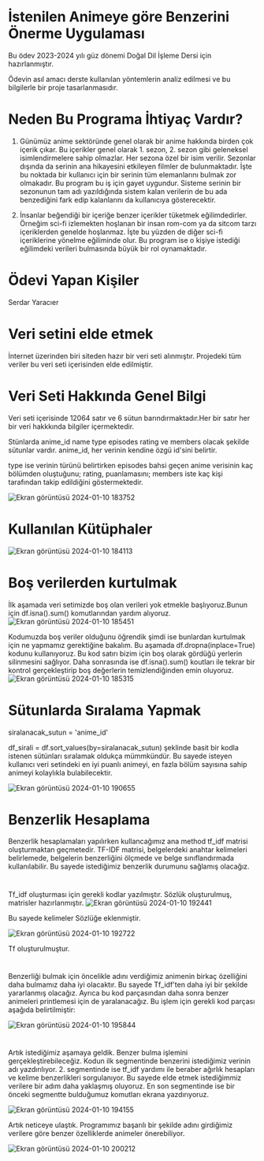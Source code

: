 # İstenilen Animeye göre Benzerini Önerme Uygulaması

Bu ödev 2023-2024 yılı güz dönemi Doğal Dil İşleme Dersi için hazırlanmıştır.

Ödevin asıl amacı derste kullanılan yöntemlerin analiz edilmesi ve bu bilgilerle bir proje tasarlanmasıdır.

# Neden Bu Programa İhtiyaç Vardır?

1) Günümüz anime sektöründe genel olarak bir anime hakkında birden çok içerik çıkar. Bu içerikler genel olarak 1. sezon, 2. sezon gibi geleneksel isimlendirmelere sahip olmazlar. Her sezona özel bir isim verilir. Sezonlar dışında da serinin ana hikayesini etkileyen filmler de bulunmaktadır. İşte bu noktada bir kullanıcı için bir serinin tüm elemanlarını bulmak zor olmakadır. Bu program bu iş için gayet uygundur. Sisteme serinin bir sezonunun tam adı yazıldığında sistem kalan verilerin de bu ada benzediğini fark edip kalanlarını da kullanıcıya gösterecektir.

2) İnsanlar beğendiği bir içeriğe benzer içerikler tüketmek eğilimdedirler. Örneğim sci-fi izlemekten hoşlanan bir insan rom-com ya da sitcom tarzı içeriklerden genelde hoşlanmaz. İşte bu yüzden de diğer sci-fi içeriklerine yönelme eğiliminde olur. Bu program ise o kişiye istediği eğilimdeki verileri bulmasında büyük bir rol oynamaktadır.

# Ödevi Yapan Kişiler
Serdar Yaracıer

# Veri setini elde etmek

İnternet üzerinden biri siteden hazır bir veri seti alınmıştır. Projedeki tüm veriler bu veri seti içerisinden  elde edilmiştir.

# Veri Seti Hakkında Genel Bilgi

Veri seti içerisinde 12064 satır ve 6 sütun barındırmaktadır.Her bir satır her bir veri hakkkında bilgiler içermektedir.

Stünlarda anime_id	name	type	episodes	rating ve	members olacak şekilde sütunlar vardır. anime_id, her verinin kendine özgü id'sini belirtir.

type ise verinin türünü belirtirken episodes bahsi geçen anime verisinin kaç bölümden oluştuğunu; rating, puanlamasını; members iste kaç kişi tarafından takip edildiğini göstermektedir.

![Ekran görüntüsü 2024-01-10 183752](https://github.com/SerdarYaracier/Ddi_Hw/assets/116540913/58a537b9-32b5-4570-a4cb-310bf90cbe9f)

# Kullanılan Kütüphaler

![Ekran görüntüsü 2024-01-10 184113](https://github.com/SerdarYaracier/Ddi_Hw/assets/116540913/218edc15-5017-4869-8fab-fe9ae0664887)

# Boş verilerden kurtulmak

İlk aşamada veri setimizde boş olan verileri yok etmekle başlıyoruz.Bunun için df.isna().sum() komutlarından yardım alıyoruz.
![Ekran görüntüsü 2024-01-10 185451](https://github.com/SerdarYaracier/Ddi_Hw/assets/116540913/ffad4c11-c10e-48ed-b19e-ff9ce4e29419)


Kodumuzda boş veriler olduğunu öğrendik şimdi ise bunlardan kurtulmak için ne yapmamız gerektiğine bakalım. Bu aşamada df.dropna(inplace=True) kodunu kullanıyoruz. Bu kod satırı bizim için boş olarak gördüğü yerlerin silinmesini sağlıyor. Daha sonrasında ise df.isna().sum() koutları ile tekrar bir kontrol gerçekleştirip boş değerlerin temizlendiğinden emin oluyoruz.
![Ekran görüntüsü 2024-01-10 185315](https://github.com/SerdarYaracier/Ddi_Hw/assets/116540913/bce4f08a-0e8e-4052-93e7-9ca9037abe99)

# Sütunlarda Sıralama Yapmak
siralanacak_sutun = 'anime_id'

df_sirali = df.sort_values(by=siralanacak_sutun) şeklinde basit bir kodla istenen sütünları sıralamak oldukça mümmkündür. Bu sayede isteyen kullanıcı veri setindeki en iyi puanlı animeyi, en  fazla bölüm sayısına sahip animeyi kolaylıkla bulabilecektir.


![Ekran görüntüsü 2024-01-10 190655](https://github.com/SerdarYaracier/Ddi_Hw/assets/116540913/53258e07-4939-42f6-bfc2-d523445bc9ba)

# Benzerlik Hesaplama
  Benzerlik hesaplamaları yapılırken kullancağımız ana method tf_idf matrisi oluşturmaktan geçmetedir. TF-IDF matrisi, belgelerdeki anahtar kelimeleri belirlemede, belgelerin benzerliğini ölçmede ve belge sınıflandırmada kullanılabilir. Bu sayede istediğimiz benzerlik durumunu sağlamış olacağız.
  #
  Tf_idf oluşturması için gerekli kodlar yazılmıştır. Sözlük oluşturulmuş, matrisler hazırlanmıştır.
  ![Ekran görüntüsü 2024-01-10 192441](https://github.com/SerdarYaracier/Ddi_Hw/assets/116540913/7bc1af28-c21e-4936-8ddc-469bfbd2b96e) 
  
  Bu sayede kelimeler Sözlüğe eklenmiştir.

  ![Ekran görüntüsü 2024-01-10 192722](https://github.com/SerdarYaracier/Ddi_Hw/assets/116540913/cbe97393-68d4-467e-8112-6200d15eeebc)

  Tf oluşturulmuştur.
  #
  Benzerliği bulmak için öncelikle adını verdiğimiz animenin birkaç özelliğini daha bulmamız daha iyi olacaktır. Bu sayede Tf_idf'ten daha iyi bir şekilde yararlanmış olacağız. Ayrıca bu kod parçasından daha sonra benzer animeleri printlemesi için de yaralanacağız. Bu işlem için gerekli kod parçası aşağıda belirtilmiştir:

  ![Ekran görüntüsü 2024-01-10 195844](https://github.com/SerdarYaracier/Ddi_Hw/assets/116540913/c76abb0b-3cc3-4b6a-9d6c-92e51e8058c1)

  #
Artık istediğimiz aşamaya geldik. Benzer bulma işlemini gerçekleştirebileceğiz. Kodun ilk segmentinde benzerini istediğimiz verinin adı yazdırılıyor. 2. segmentinde ise tf_idf yardımı ile beraber ağırlık hesapları ve kelime benzerlikleri sorgulanıyor. Bu sayede elde etmek istediğimmiz verilere bir adım daha yaklaşmış oluyoruz. En son segmentinde ise bir önceki segmentte bulduğumuz komutları ekrana yazdırıyoruz. 

  
![Ekran görüntüsü 2024-01-10 194155](https://github.com/SerdarYaracier/Ddi_Hw/assets/116540913/7e712289-60ce-4cd6-9fc6-b615605c8235)

Artık neticeye ulaştık. Programımız başarılı bir şekilde adını girdiğimiz verilere göre benzer özelliklerde animeler önerebiliyor.

![Ekran görüntüsü 2024-01-10 200212](https://github.com/SerdarYaracier/Ddi_Hw/assets/116540913/5250d261-aadc-4c86-bb2c-9c65e3edc240)
